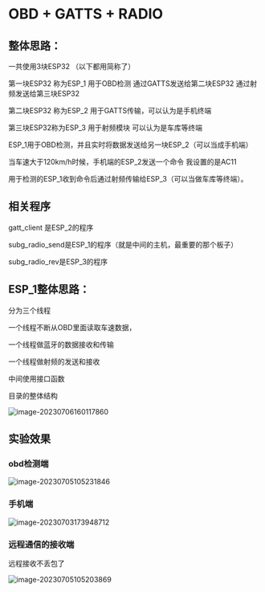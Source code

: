 # OBD + GATTS + RADIO

## 整体思路：

一共使用3块ESP32 （以下都用简称了）

第一块ESP32 称为ESP_1  用于OBD检测 通过GATTS发送给第二块ESP32 通过射频发送给第三块ESP32

第二块ESP32 称为ESP_2  用于GATTS传输，可以认为是手机终端

第三块ESP32称为ESP_3 用于射频模块  可以认为是车库等终端



ESP_1用于OBD检测，并且实时将数据发送给另一块ESP_2（可以当成手机端）

当车速大于120km/h时候，手机端的ESP_2发送一个命令 我设置的是AC11

用于检测的ESP_1收到命令后通过射频传输给ESP_3（可以当做车库等终端）。



## 相关程序

gatt_client 是ESP_2的程序

subg_radio_send是ESP_1的程序（就是中间的主机，最重要的那个板子）

subg_radio_rev是ESP_3的程序



## ESP_1整体思路：

分为三个线程

一个线程不断从OBD里面读取车速数据，

一个线程做蓝牙的数据接收和传输

一个线程做射频的发送和接收



中间使用接口函数



目录的整体结构

![image-20230706160117860](https://image-1302263000.cos.ap-nanjing.myqcloud.com/img/image-20230706160117860.png)





## 实验效果

### obd检测端

![image-20230705105231846](https://image-1302263000.cos.ap-nanjing.myqcloud.com/img/image-20230705105231846.png)



### 手机端

![image-20230703173948712](https://image-1302263000.cos.ap-nanjing.myqcloud.com/img/image-20230703173948712.png)



### 远程通信的接收端

远程接收不丢包了

![image-20230705105203869](https://image-1302263000.cos.ap-nanjing.myqcloud.com/img/image-20230705105203869.png)

